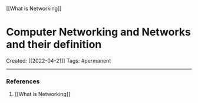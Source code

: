 [[What is Networking]]

# Computer Networking and Networks and their definition
Created:  [[2022-04-21]]
Tags: #permanent 

---











### References
1. [[What is Networking]]